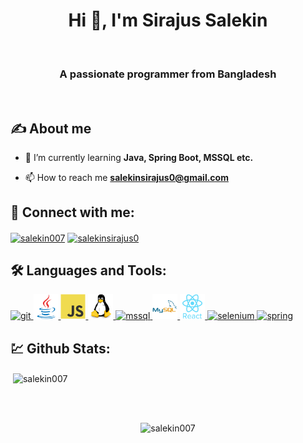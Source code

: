 <h1 align="center">Hi 👋, I'm Sirajus Salekin</h1>
<br>
<h3 align="center">A passionate programmer from Bangladesh</h3>

<br>

## :writing_hand: About me

- 🌱 I’m currently learning **Java, Spring Boot, MSSQL etc.**

- 📫 How to reach me **salekinsirajus0@gmail.com**

## :link: Connect with me:

<p align="left">
<a href="https://linkedin.com/in/salekin007" target="blank"><img align="center" src="https://raw.githubusercontent.com/rahuldkjain/github-profile-readme-generator/master/src/images/icons/Social/linked-in-alt.svg" alt="salekin007" height="30" width="40" /></a>
<a href="https://www.hackerrank.com/salekinsirajus0" target="blank"><img align="center" src="https://raw.githubusercontent.com/rahuldkjain/github-profile-readme-generator/master/src/images/icons/Social/hackerrank.svg" alt="salekinsirajus0" height="30" width="40" /></a>
</p>

## :hammer_and_wrench: Languages and Tools:

<p align="left"> <a href="https://git-scm.com/" target="_blank" rel="noreferrer"> <img src="https://www.vectorlogo.zone/logos/git-scm/git-scm-icon.svg" alt="git" width="40" height="40"/> </a> <a href="https://www.java.com" target="_blank" rel="noreferrer"> <img src="https://raw.githubusercontent.com/devicons/devicon/master/icons/java/java-original.svg" alt="java" width="40" height="40"/> </a> <a href="https://developer.mozilla.org/en-US/docs/Web/JavaScript" target="_blank" rel="noreferrer"> <img src="https://raw.githubusercontent.com/devicons/devicon/master/icons/javascript/javascript-original.svg" alt="javascript" width="40" height="40"/> </a> <a href="https://www.linux.org/" target="_blank" rel="noreferrer"> <img src="https://raw.githubusercontent.com/devicons/devicon/master/icons/linux/linux-original.svg" alt="linux" width="40" height="40"/> </a> <a href="https://www.microsoft.com/en-us/sql-server" target="_blank" rel="noreferrer"> <img src="https://www.svgrepo.com/show/303229/microsoft-sql-server-logo.svg" alt="mssql" width="40" height="40"/> </a> <a href="https://www.mysql.com/" target="_blank" rel="noreferrer"> <img src="https://raw.githubusercontent.com/devicons/devicon/master/icons/mysql/mysql-original-wordmark.svg" alt="mysql" width="40" height="40"/> </a> <a href="https://reactjs.org/" target="_blank" rel="noreferrer"> <img src="https://raw.githubusercontent.com/devicons/devicon/master/icons/react/react-original-wordmark.svg" alt="react" width="40" height="40"/> </a> <a href="https://www.selenium.dev" target="_blank" rel="noreferrer"> <img src="https://raw.githubusercontent.com/detain/svg-logos/780f25886640cef088af994181646db2f6b1a3f8/svg/selenium-logo.svg" alt="selenium" width="40" height="40"/> </a> <a href="https://spring.io/" target="_blank" rel="noreferrer"> <img src="https://www.vectorlogo.zone/logos/springio/springio-icon.svg" alt="spring" width="40" height="40"/> </a> </p>

## :chart: Github Stats:
<p>&nbsp;<img align="center" src="https://github-readme-stats.vercel.app/api?username=salekin007&show_icons=true&locale=en" alt="salekin007" /></p>

<br>
<br>
<p align="center"> <img src="https://komarev.com/ghpvc/?username=salekin007&label=Profile%20views&color=0e75b6&style=flat" alt="salekin007" /> </p>

